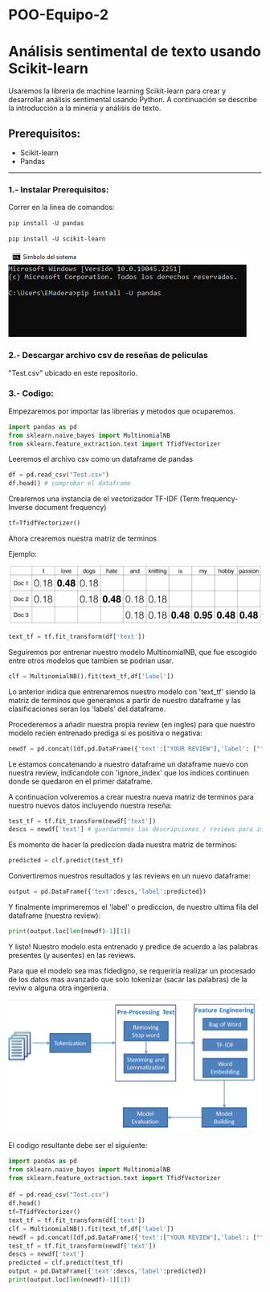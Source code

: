 # POO-Equipo-2
# Análisis sentimental de texto usando Scikit-learn
Usaremos la libreria de machine learning Scikit-learn para crear y desarrollar análisis sentimental usando Python. A continuación se describe la introducción a la minería y análisis de texto.
## Prerequisitos:
- Scikit-learn
- Pandas

------------

### 1.- Instalar Prerequisitos:
Correr en la linea de comandos:

`pip install -U pandas`

`pip install -U scikit-learn`

![CMD](img/cmd.PNG?raw=true)
### 2.- Descargar archivo csv de reseñas de películas
"Test.csv" ubicado en este repositorio.
### 3.- Codigo:
Empezaremos por importar las librerias y metodos que ocuparemos.
```python
import pandas as pd
from sklearn.naive_bayes import MultinomialNB
from sklearn.feature_extraction.text import TfidfVectorizer
```
Leeremos el archivo csv como un dataframe de pandas
```python
df = pd.read_csv("Test.csv")
df.head() # comprobar el dataframe
```
Crearemos una instancia de el vectorizador TF-IDF (Term frequency-Inverse document frequency)
```python
tf=TfidfVectorizer()
```
Ahora crearemos nuestra matriz de terminos

Ejemplo:

![Ejemplo](img/mt.PNG?raw=true)
```python
text_tf = tf.fit_transform(df['text'])
```
Seguiremos por entrenar nuestro modelo MultinomialNB, que fue escogido entre otros modelos que tambien se podrian usar.
```python
clf = MultinomialNB().fit(text_tf,df['label'])
```
Lo anterior indica que entrenaremos nuestro modelo con 'text_tf' siendo la matriz de terminos que generamos a partir de nuestro dataframe y las clasificaciones seran los 'labels' del dataframe.

Procederemos a añadir nuestra propia review (en ingles) para que nuestro modelo recien entrenado prediga si es positiva o negativa:
```python
newdf = pd.concat([df,pd.DataFrame({'text':["YOUR REVIEW"],'label': [""]})],ignore_index=True)
```
Le estamos concatenando a nuestro dataframe un dataframe nuevo con nuestra review, indicandole con 'ignore_index' que los indices continuen donde se quedaron en el primer dataframe.

A continuacion volveremos a crear nuestra nueva matriz de terminos para nuestro nuevos datos incluyendo nuestra reseña:
```python
test_tf = tf.fit_transform(newdf['text'])
descs = newdf['text'] # guardaremos las descripciones / reviews para imprimirlas mas adelante
```
Es momento de hacer la prediccion dada nuestra matriz de terminos:
```python
predicted = clf.predict(test_tf)
```
Convertiremos nuestros resultados y las reviews en un nuevo dataframe:
```python
output = pd.DataFrame({'text':descs,'label':predicted})
```
Y finalmente imprimeremos el 'label' o prediccion, de nuestro ultima fila del dataframe (nuestra review):
```python
print(output.loc[len(newdf)-1][1])

```
Y listo! Nuestro modelo esta entrenado y predice de acuerdo a las palabras presentes (y ausentes) en las reviews.

Para que el modelo sea mas fidedigno, se requeriria realizar un procesado de los datos mas avanzado que solo tokenizar (sacar las palabras) de la reviw o alguna otra ingenieria.

![Procesado](img/procesado.PNG?raw=true)

El codigo resultante debe ser el siguiente:
```python
import pandas as pd
from sklearn.naive_bayes import MultinomialNB
from sklearn.feature_extraction.text import TfidfVectorizer

df = pd.read_csv("Test.csv")
df.head()
tf=TfidfVectorizer()
text_tf = tf.fit_transform(df['text'])
clf = MultinomialNB().fit(text_tf,df['label'])
newdf = pd.concat([df,pd.DataFrame({'text':["YOUR REVIEW"],'label': [""]})],ignore_index=True)
test_tf = tf.fit_transform(newdf['text'])
descs = newdf['text']
predicted = clf.predict(test_tf)
output = pd.DataFrame({'text':descs,'label':predicted})
print(output.loc[len(newdf)-1][1])

```
